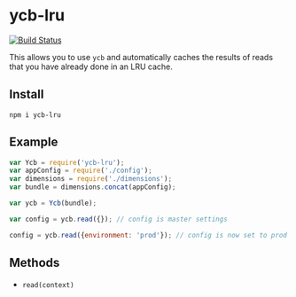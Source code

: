 ycb-lru
=======

[![Build Status](https://travis-ci.org/yahoo/ycb-lru.png?branch=master)](https://travis-ci.org/yahoo/ycb-lru)

This allows you to use `ycb` and automatically caches the results of reads that you have already done in an LRU cache.

## Install

`npm i ycb-lru`

## Example
```javascript
var Ycb = require('ycb-lru');
var appConfig = require('./config');
var dimensions = require('./dimensions');
var bundle = dimensions.concat(appConfig);

var ycb = Ycb(bundle);

var config = ycb.read({}); // config is master settings

config = ycb.read({environment: 'prod'}); // config is now set to prod
```

## Methods

* `read(context)`
